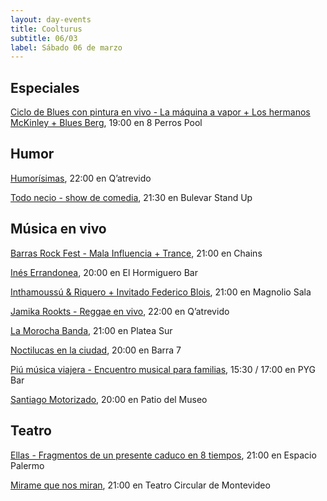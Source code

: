 ```yaml
---
layout: day-events
title: Coolturus
subtitle: 06/03
label: Sábado 06 de marzo
---
```


## Especiales

[Ciclo de Blues con pintura en vivo - La máquina a vapor + Los hermanos McKinley + Blues Berg](https://instagram.com/lamaquinaavapor?igshid=1jxtykuxkzjvn), 19:00 en 8 Perros Pool

## Humor

[Humorísimas](https://instagram.com/qatrevido?igshid=8bj6dzn4g7aj), 22:00 en Q’atrevido

[Todo necio - show de comedia](https://instagram.com/bulevarshow?igshid=w0conkgfuizb), 21:30 en Bulevar Stand Up

## Música en vivo

[Barras Rock Fest - Mala Influencia + Trance](https://instagram.com/chains_disco?igshid=1dp7lgcxxx99t), 21:00 en Chains

[Inés Errandonea](https://instagram.com/elhormiguerobar?igshid=1c4tb3dthy2fo), 20:00 en El Hormiguero Bar 

[Inthamoussú & Riquero + Invitado Federico Blois](https://magnoliosala.uy/evento/inthamoussu--riquero_1), 21:00 en Magnolio Sala

[Jamika Rookts - Reggae en vivo](https://instagram.com/qatrevido?igshid=8bj6dzn4g7aj), 22:00 en Q’atrevido

[La Morocha Banda](https://instagram.com/plateasur.uy?igshid=1jr7wytw11hpa), 21:00 en Platea Sur

[Noctilucas en la ciudad](https://instagram.com/barrasie7?igshid=1ty1rr36razw3), 20:00 en Barra 7

[Piú música viajera - Encuentro musical para familias](https://instagram.com/pygbar?igshid=v0vxh7zot18p), 15:30 / 17:00 en PYG Bar

[Santiago Motorizado](https://www.instagram.com/saladelmuseo/), 20:00 en Patio del Museo

## Teatro

[Ellas - Fragmentos de un presente caduco en 8 tiempos](https://instagram.com/salaespaciopalermo?igshid=1bmb3d8brkyad), 21:00 en Espacio Palermo

[Mirame que nos miran](http://www.teatrocircular.org.uy/mirame-que-nos-miran-estreno-octubre-2020/), 21:00 en Teatro Circular de Montevideo
